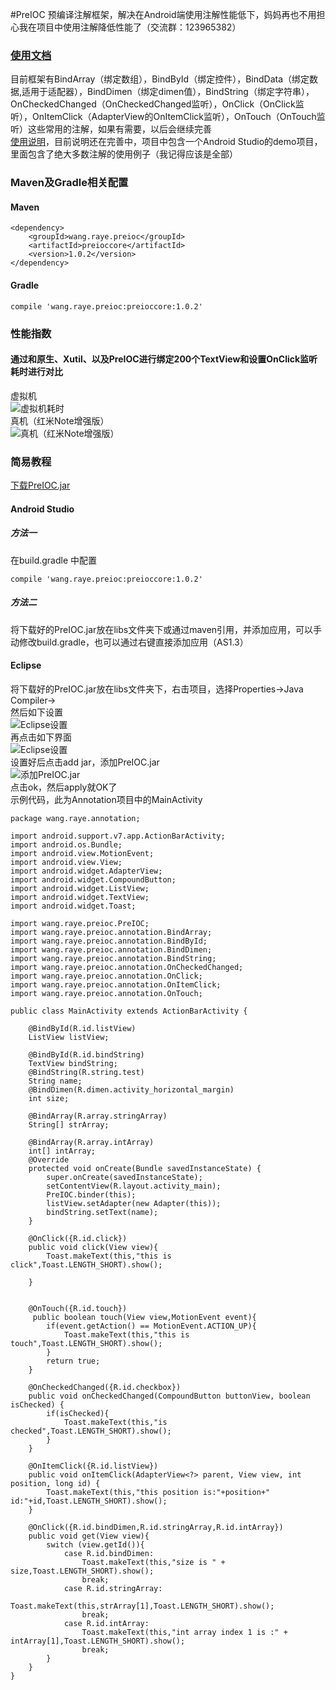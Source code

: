 #PreIOC 预编译注解框架，解决在Android端使用注解性能低下，妈妈再也不用担心我在项目中使用注解降低性能了（交流群：123965382）

### [使用文档](http://git.oschina.net/raywang2014/PreIOC/wikis/home)

目前框架有BindArray（绑定数组），BindById（绑定控件），BindData（绑定数据,适用于适配器），BindDimen（绑定dimen值），BindString（绑定字符串），OnCheckedChanged（OnCheckedChanged监听），OnClick（OnClick监听），OnItemClick（AdapterView的OnItemClick监听），OnTouch（OnTouch监听）这些常用的注解，如果有需要，以后会继续完善<br/>
[使用说明](http://git.oschina.net/raywang2014/PreIOC/wikis/home)，目前说明还在完善中，项目中包含一个Android Studio的demo项目，里面包含了绝大多数注解的使用例子（我记得应该是全部）<br/>
### Maven及Gradle相关配置
#### Maven
```
<dependency>
	<groupId>wang.raye.preioc</groupId>
  	<artifactId>preioccore</artifactId>
	<version>1.0.2</version>
</dependency>
```
#### Gradle
```
compile 'wang.raye.preioc:preioccore:1.0.2'
```

### 性能指数<br/>
#### 通过和原生、Xutil、以及PreIOC进行绑定200个TextView和设置OnClick监听耗时进行对比<br/>
虚拟机<br/>
![虚拟机耗时](http://git.oschina.net/uploads/images/2015/1008/143534_98a82dd1_108170.png "虚拟机耗时")<br/>
真机（红米Note增强版）<br/>
![真机（红米Note增强版）](http://git.oschina.net/uploads/images/2015/1008/143705_afeff921_108170.png "真机（红米Note增强版）")<br/>
### 简易教程<br/>
[下载PreIOC.jar](http://git.oschina.net/raywang2014/PreIOC/raw/master/Annotation/app/libs/PreIOC-0.0.1.jar)<br/>
#### Android Studio<br/>
##### 方法一
在build.gradle 中配置 
```
compile 'wang.raye.preioc:preioccore:1.0.2'
```
##### 方法二

将下载好的PreIOC.jar放在libs文件夹下或通过maven引用，并添加应用，可以手动修改build.gradle，也可以通过右键直接添加应用（AS1.3）<br/>

#### Eclipse<br/>
将下载好的PreIOC.jar放在libs文件夹下，右击项目，选择Properties->Java Compiler-><br/>
然后如下设置<br/>
![Eclipse设置](http://git.oschina.net/uploads/images/2015/1008/150802_0f88345f_108170.png "Eclipse设置")<br/>
再点击如下界面<br/>
![Eclipse设置](http://git.oschina.net/uploads/images/2015/1008/150911_eddcb114_108170.png "Eclipse设置")<br/>
设置好后点击add jar，添加PreIOC.jar<br/>
![添加PreIOC.jar](http://git.oschina.net/uploads/images/2015/1008/151001_7e69114d_108170.png "添加PreIOC.jar")<br/>
点击ok，然后apply就OK了<br/>
示例代码，此为Annotation项目中的MainActivity<br/>
```
package wang.raye.annotation;

import android.support.v7.app.ActionBarActivity;
import android.os.Bundle;
import android.view.MotionEvent;
import android.view.View;
import android.widget.AdapterView;
import android.widget.CompoundButton;
import android.widget.ListView;
import android.widget.TextView;
import android.widget.Toast;

import wang.raye.preioc.PreIOC;
import wang.raye.preioc.annotation.BindArray;
import wang.raye.preioc.annotation.BindById;
import wang.raye.preioc.annotation.BindDimen;
import wang.raye.preioc.annotation.BindString;
import wang.raye.preioc.annotation.OnCheckedChanged;
import wang.raye.preioc.annotation.OnClick;
import wang.raye.preioc.annotation.OnItemClick;
import wang.raye.preioc.annotation.OnTouch;

public class MainActivity extends ActionBarActivity {

    @BindById(R.id.listView)
    ListView listView;

    @BindById(R.id.bindString)
    TextView bindString;
    @BindString(R.string.test)
    String name;
    @BindDimen(R.dimen.activity_horizontal_margin)
    int size;

    @BindArray(R.array.stringArray)
    String[] strArray;

    @BindArray(R.array.intArray)
    int[] intArray;
    @Override
    protected void onCreate(Bundle savedInstanceState) {
        super.onCreate(savedInstanceState);
        setContentView(R.layout.activity_main);
        PreIOC.binder(this);
        listView.setAdapter(new Adapter(this));
        bindString.setText(name);
    }

    @OnClick({R.id.click})
    public void click(View view){
        Toast.makeText(this,"this is click",Toast.LENGTH_SHORT).show();

    }


    @OnTouch({R.id.touch})
     public boolean touch(View view,MotionEvent event){
        if(event.getAction() == MotionEvent.ACTION_UP){
            Toast.makeText(this,"this is touch",Toast.LENGTH_SHORT).show();
        }
        return true;
    }

    @OnCheckedChanged({R.id.checkbox})
    public void onCheckedChanged(CompoundButton buttonView, boolean isChecked) {
        if(isChecked){
            Toast.makeText(this,"is checked",Toast.LENGTH_SHORT).show();
        }
    }

    @OnItemClick({R.id.listView})
    public void onItemClick(AdapterView<?> parent, View view, int position, long id) {
        Toast.makeText(this,"this position is:"+position+"  id:"+id,Toast.LENGTH_SHORT).show();
    }

    @OnClick({R.id.bindDimen,R.id.stringArray,R.id.intArray})
    public void get(View view){
        switch (view.getId()){
            case R.id.bindDimen:
                Toast.makeText(this,"size is " + size,Toast.LENGTH_SHORT).show();
                break;
            case R.id.stringArray:
                Toast.makeText(this,strArray[1],Toast.LENGTH_SHORT).show();
                break;
            case R.id.intArray:
                Toast.makeText(this,"int array index 1 is :" + intArray[1],Toast.LENGTH_SHORT).show();
                break;
        }
    }
}

```